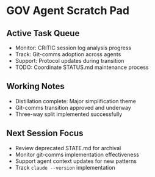 # GOV Agent Scratch Pad

## Active Task Queue
- Monitor: CRITIC session log analysis progress
- Track: Git-comms adoption across agents
- Support: Protocol updates during transition
- TODO: Coordinate STATUS.md maintenance process

## Working Notes
- Distillation complete: Major simplification theme
- Git-comms transition approved and underway
- Three-way split implemented successfully

## Next Session Focus
- Review deprecated STATE.md for archival
- Monitor git-comms implementation effectiveness
- Support agent context updates for new patterns
- Track `claude --version` implementation